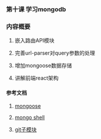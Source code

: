 ###  第十课 学习mongodb


### 内容概要

1. 嵌入路由API模块

2. 完善url-parser对query参数的处理

3. 增加mongoose数据存储

4. 讲解前端react架构

#### 参考文档

1. [mongoose](http://mongoosejs.com/docs/index.html)

2. [mongo shell](https://docs.mongodb.com/manual/reference/mongo-shell/)

3. [git子模块](https://git-scm.com/book/zh/v1/Git-%E5%B7%A5%E5%85%B7-%E5%AD%90%E6%A8%A1%E5%9D%97)




















